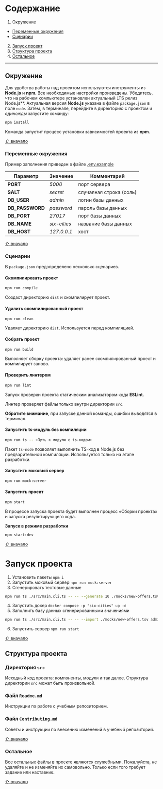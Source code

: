 # Содержание

1. [Окружение](#окружение)
  * [Переменные окружения](#переменные-окружения)
  * [Сценарии](#сценарии)
2. [Запуск проект](#запуск-проекта)
3. [Структура проекта](#структура-проекта)
4. [Остальное](#остальное)

---

## Окружение

Для удобства работы над проектом используются инструменты из **Node.js** и **npm**. Все необходимые настройки произведены. Убедитесь, что на рабочем компьютере установлен актуальный LTS релиз Node.js**. Актуальная версия **Node.js** указана в файле `package.json` в поле `node`. Затем, в терминале, перейдите в директорию с проектом и _единожды_ запустите команду:

```bash
npm install
```

Команда запустит процесс установки зависимостей проекта из **npm**.

[⇧ вначало](#содержание)
### Переменные окружения
Пример заполнения приведен в файле [.env.example](.env.example)

| Параметр | Значение | Комментарий |
| --- | --- | --- |
|**PORT**|*5000*|порт сервера|
|**SALT**|*secret*|случаяная строка (соль)|
|**DB_USER**|*admin*|логин базы данных|
|**DB_PASSWORD**|*password*|пароль базы данных|
|**DB_PORT**|*27017*|порт базы данных|
|**DB_NAME**|*six-cities*|название базы данных|
|**DB_HOST**|*127.0.0.1*|хост |

[⇧ вначало](#содержание)
### Сценарии

В `package.json` предопределено несколько сценариев.

#### Скомпилировать проект

```bash
npm run compile
```

Создаст директорию `dist` и скомпилирует проект.

#### Удалить скомпилированный проект

```bash
npm run clean
```

Удаляет директорию `dist`. Используется перед компиляцией.

#### Собрать проект

```bash
npm run build
```

Выполняет сборку проекта: удаляет ранее скомпилированный проект и компилирует заново.

#### Проверить линтером

```bash
npm run lint
```

Запуск проверки проекта статическим анализатором кода **ESLint**.

Линтер проверяет файлы только внутри директории `src`.

**Обратите внимание**, при запуске данной команды, ошибки выводятся в терминал.

#### Запустить ts-модуль без компиляции

```bash
npm run ts -- <Путь к модулю с ts-кодом>
```

Пакет `ts-node` позволяет выполнить TS-код в Node.js без предварительной компиляции. Используется только на этапе разработки.

#### Запустить моковый сервер

```bash
npm run mock:server
```

#### Запустить проект

```bash
npm start
```

В процессе запуска проекта будет выполнен процесс «Сборки проекта» и запуска результирующего кода.

**Запуск в режиме разработки**
```bash
npm start:dev
```

[⇧ вначало](#содержание)
# Запуск проекта  

1. Установить пакеты 
```npm i```
2. Запустить моковый сервер 
```npm run mock:server```
3. Сгенерировать тестовые данные 
```sh
npm run ts ./src/main.cli.ts -- -- --generate 10 ./mocks/new-offers.tsv http://localhost:3123/api
```
4. Запустить докер ```docker compose -p "six-cities" up -d```
5. Заполнить базу данных сгенерированными значениями
```sh
npm run ts ./src/main.cli.ts -- -- --import ./mocks/new-offers.tsv admin password localhost six-cities secret
```
6. Запустить сервер ```npm run start```


[⇧ вначало](#содержание)
## Структура проекта

### Директория `src`

Исходный код проекта: компоненты, модули и так далее. Структура директории `src` может быть произвольной.

### Файл `Readme.md`

Инструкции по работе с учебным репозиторием.

### Файл `Contributing.md`

Советы и инструкции по внесению изменений в учебный репозиторий.

[⇧ вначало](#содержание)
### Остальное

Все остальные файлы в проекте являются служебными. Пожалуйста, не удаляйте и не изменяйте их самовольно. Только если того требует задание или наставник.

[⇧ вначало](#содержание)
